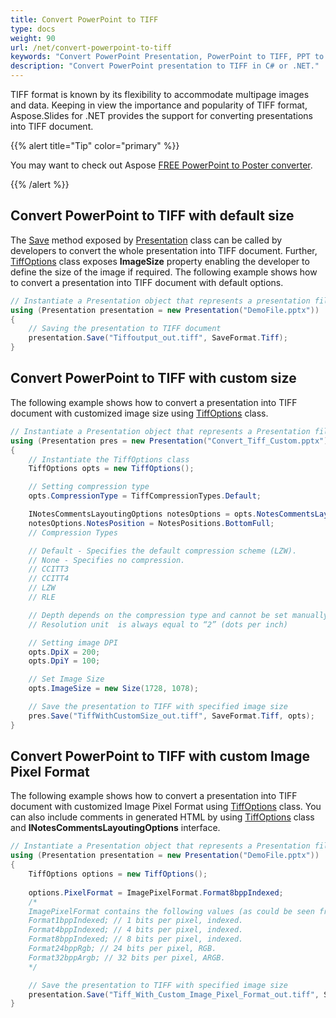 ```yaml
---
title: Convert PowerPoint to TIFF
type: docs
weight: 90
url: /net/convert-powerpoint-to-tiff
keywords: "Convert PowerPoint Presentation, PowerPoint to TIFF, PPT to TIFF, PPTX to TIFF, C#, Csharp, .NET, Aspose.Slides"
description: "Convert PowerPoint presentation to TIFF in C# or .NET."
---
```




TIFF format is known by its flexibility to accommodate multipage images and data. Keeping in view the importance and popularity of TIFF format, Aspose.Slides for .NET provides the support for converting presentations into TIFF document.

{{% alert  title="Tip" color="primary" %}} 

You may want to check out Aspose [FREE PowerPoint to Poster converter](https://products.aspose.app/slides/conversion/convert-ppt-to-poster-online).

{{% /alert %}} 

## **Convert PowerPoint to TIFF with default size**
The [Save](https://apireference.aspose.com/net/slides/aspose.slides/presentation/methods/save/index) method exposed by [Presentation](https://apireference.aspose.com/net/slides/aspose.slides/presentation) class can be called by developers to convert the whole presentation into TIFF document. Further, [TiffOptions](https://apireference.aspose.com/net/slides/aspose.slides.export/tiffoptions) class exposes **ImageSize** property enabling the developer to define the size of the image if required. The following example shows how to convert a presentation into TIFF document with default options.

```c#
// Instantiate a Presentation object that represents a presentation file
using (Presentation presentation = new Presentation("DemoFile.pptx"))
{
    // Saving the presentation to TIFF document
    presentation.Save("Tiffoutput_out.tiff", SaveFormat.Tiff);
}
```



## **Convert PowerPoint to TIFF with custom size**

The following example shows how to convert a presentation into TIFF document with customized image size using [TiffOptions](https://apireference.aspose.com/net/slides/aspose.slides.export/tiffoptions) class. 

```c#
// Instantiate a Presentation object that represents a Presentation file
using (Presentation pres = new Presentation("Convert_Tiff_Custom.pptx"))
{
    // Instantiate the TiffOptions class
    TiffOptions opts = new TiffOptions();

    // Setting compression type
    opts.CompressionType = TiffCompressionTypes.Default;

    INotesCommentsLayoutingOptions notesOptions = opts.NotesCommentsLayouting;
    notesOptions.NotesPosition = NotesPositions.BottomFull;
    // Compression Types

    // Default - Specifies the default compression scheme (LZW).
    // None - Specifies no compression.
    // CCITT3
    // CCITT4
    // LZW
    // RLE

    // Depth depends on the compression type and cannot be set manually.
    // Resolution unit  is always equal to “2” (dots per inch)

    // Setting image DPI
    opts.DpiX = 200;
    opts.DpiY = 100;

    // Set Image Size
    opts.ImageSize = new Size(1728, 1078);

    // Save the presentation to TIFF with specified image size
    pres.Save("TiffWithCustomSize_out.tiff", SaveFormat.Tiff, opts);
}
```




## **Convert PowerPoint to TIFF with custom Image Pixel Format**
The following example shows how to convert a presentation into TIFF document with customized Image Pixel Format using [TiffOptions](https://apireference.aspose.com/net/slides/aspose.slides.export/tiffoptions) class. You can also include comments in generated HTML by using [TiffOptions](https://apireference.aspose.com/net/slides/aspose.slides.export/tiffoptions) class and **INotesCommentsLayoutingOptions** interface.

```c#
// Instantiate a Presentation object that represents a Presentation file
using (Presentation presentation = new Presentation("DemoFile.pptx"))
{
    TiffOptions options = new TiffOptions();
   
    options.PixelFormat = ImagePixelFormat.Format8bppIndexed;
    /*
    ImagePixelFormat contains the following values (as could be seen from documentation):
    Format1bppIndexed; // 1 bits per pixel, indexed.
    Format4bppIndexed; // 4 bits per pixel, indexed.
    Format8bppIndexed; // 8 bits per pixel, indexed.
    Format24bppRgb; // 24 bits per pixel, RGB.
    Format32bppArgb; // 32 bits per pixel, ARGB.
    */

    // Save the presentation to TIFF with specified image size
    presentation.Save("Tiff_With_Custom_Image_Pixel_Format_out.tiff", SaveFormat.Tiff, options);
}
```

